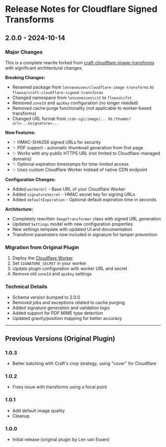 # Release Notes for Cloudflare Signed Transforms

## 2.0.0 - 2024-10-14

### Major Changes

This is a complete rewrite forked from [craft-cloudflare-image-transforms](https://github.com/lenvanessen/craft-cloudflare-image-transforms) with significant architectural changes.

**Breaking Changes:**
- Renamed package from `lenvanessen/cloudflare-image-transforms` to `flowsa/craft-cloudflare-signed-transforms`
- Changed namespace from `lenvanessen\cit` to `flowsa\cfst`
- Removed `zoneId` and `apiKey` configuration (no longer needed)
- Removed cache purge functionality (not applicable to worker-based transforms)
- Changed URL format from `/cdn-cgi/image/...` to `/thumbs?url=...&signature=...`

**New Features:**
- ✨ HMAC-SHA256 signed URLs for security
- ✨ PDF support - automatic thumbnail generation from first page
- ✨ Works with any public HTTPS URL (not limited to Cloudflare-managed domains)
- ✨ Optional expiration timestamps for time-limited access
- ✨ Uses custom Cloudflare Worker instead of native CDN endpoint

**Configuration Changes:**
- Added `workerUrl` - Base URL of your Cloudflare Worker
- Added `signatureSecret` - HMAC secret key for signing URLs
- Added `defaultExpiration` - Optional default expiration time in seconds

**Architecture:**
- Completely rewritten `ImageTransformer` class with signed URL generation
- Updated `Settings` model with new configuration properties
- New settings template with updated UI and documentation
- Transform parameters now included in signature for tamper prevention

### Migration from Original Plugin

1. Deploy the [Cloudflare Worker](https://github.com/flowsa/cloudflare-pdf-thumbnaiker)
2. Set `SIGNATURE_SECRET` in your worker
3. Update plugin configuration with worker URL and secret
4. Remove old `zoneId` and `apiKey` settings

### Technical Details

- Schema version bumped to 2.0.0
- Removed jobs and exceptions related to cache purging
- Added signature generation and validation logic
- Added support for PDF MIME type detection
- Updated gravity/position mapping for better accuracy

---

## Previous Versions (Original Plugin)

### 1.0.3
- Better batching with Craft's crop strategy, using "cover" for Cloudflare

### 1.0.2
- Fixes issue with transforms using a focal point

### 1.0.1
- Add default image quality
- Cleanup

### 1.0.0
- Initial release (original plugin by Len van Essen)
